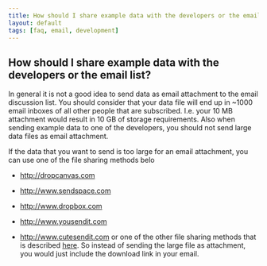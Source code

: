 ```yaml
---
title: How should I share example data with the developers or the email list?
layout: default
tags: [faq, email, development]
---
```


## How should I share example data with the developers or the email list?

In general it is not a good idea to send data as email attachment to the email discussion list. You should consider that your data file will end up in ~1000 email inboxes of all other people that are subscribed. I.e. your 10 MB attachment would result in 10 GB of storage requirements. Also when sending example data to one of the developers, you should not send large data files as email attachment. 

If the data that you want to send is too large for an email attachment, you can use one of the file sharing methods belo

*  http://dropcanvas.com

*  http://www.sendspace.com

*  http://www.dropbox.com 

*  http://www.yousendit.com

*  http://www.cutesendit.com
or one of the other file sharing methods that is described [here](http://www.techlore.com/blog/entry/18653/Great-Ways-to-Send--Receive-or-Share-Large-Files). So instead of sending the large file as attachment, you would just include the download link in your email.
